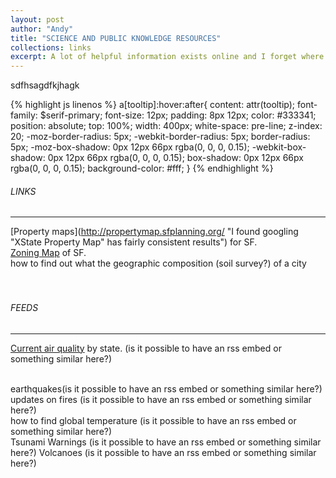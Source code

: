 ```yaml
---
layout: post
author: "Andy"
title: "SCIENCE AND PUBLIC KNOWLEDGE RESOURCES"
collections: links
excerpt: A lot of helpful information exists online and I forget where it is a lot of the time. This is a place to keep those resources, or the keywords needed to Google it.
---
```


sdfhsagdfkjhagk

{% highlight js  linenos %}
a[tooltip]:hover:after{
content: attr(tooltip);
font-family: $serif-primary;
font-size: 12px;
padding: 8px 12px;
color: #333341;
position: absolute;
top: 100%;
width: 400px;
white-space:  pre-line;
z-index: 20;
-moz-border-radius: 5px;
-webkit-border-radius: 5px;
border-radius: 5px;
-moz-box-shadow: 0px 12px 66px rgba(0, 0, 0, 0.15);
-webkit-box-shadow: 0px 12px 66px rgba(0, 0, 0, 0.15);
box-shadow: 0px 12px 66px rgba(0, 0, 0, 0.15);
background-color: #fff;
}
{% endhighlight %}
###### LINKS
---
[Property maps](http://propertymap.sfplanning.org/ "I found googling "XState Property Map" has fairly consistent results") for SF.
<br>
[Zoning Map](http://default.sfplanning.org/zoning/zoning_map.pdf) of SF.
<br>
how to find out what the geographic composition (soil survey?) of a city
<br>
<br>
<br>


###### FEEDS
---
[Current air quality](https://airnow.gov/) by state. (is it possible to have an rss embed or something similar here?)

<br>
earthquakes(is it possible to have an rss embed or something similar here?)
<br>
updates on fires (is it possible to have an rss embed or something similar here?)
<br>
how to find global temperature (is it possible to have an rss embed or something similar here?)
<br>
Tsunami Warnings (is it possible to have an rss embed or something similar here?)
Volcanoes (is it possible to have an rss embed or something similar here?)
